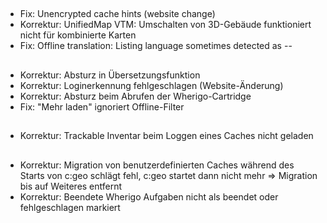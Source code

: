 ##
- Fix: Unencrypted cache hints (website change)
- Korrektur: UnifiedMap VTM: Umschalten von 3D-Gebäude funktioniert nicht für kombinierte Karten
- Fix: Offline translation: Listing language sometimes detected as --

##
- Korrektur: Absturz in Übersetzungsfunktion
- Korrektur: Loginerkennung fehlgeschlagen (Website-Änderung)
- Korrektur: Absturz beim Abrufen der Wherigo-Cartridge
- Fix: "Mehr laden" ignoriert Offline-Filter

##
- Korrektur: Trackable Inventar beim Loggen eines Caches nicht geladen

##
- Korrektur: Migration von benutzerdefinierten Caches während des Starts von c:geo schlägt fehl, c:geo startet dann nicht mehr => Migration bis auf Weiteres entfernt
- Korrektur: Beendete Wherigo Aufgaben nicht als beendet oder fehlgeschlagen markiert




